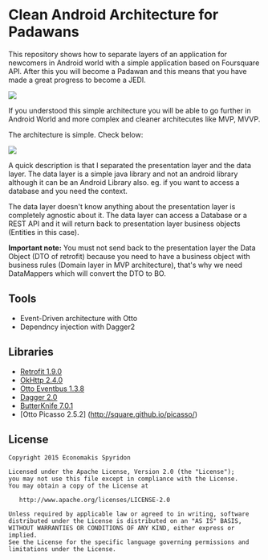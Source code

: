 # Clean Android Architecture for Padawans
This repository shows how to separate layers of an application for newcomers in Android world with a simple application based on Foursquare API. 
After this you will become a Padawan and this means that you have made a great progress to become a JEDI.

![](https://s3.amazonaws.com/soikonomakis/Padawan.jpg)

If you understood this simple architecture you will be able to go further in Android World and more complex and cleaner architecutes
like MVP, MVVP.

The architecture is simple. Check below:

![](https://s3.amazonaws.com/soikonomakis/app_architecture.png)

A quick description is that I separated the presentation layer and the data layer. 
The data layer is a simple java library and not an android library although it can be an Android Library also. 
eg. if you want to access a database and you need the context.

The data layer doesn't know anything about the presentation layer is completely agnostic about it. 
The data layer can access a Database or a REST API and it will return back 
to presentation layer business objects (Entities in this case). 

**Important note:** You must not send back to the presentation layer the Data Object (DTO of retrofit) 
because you need to have a business object with business rules (Domain layer in MVP architecture), that's why
we need DataMappers which will convert the DTO to BO.

## Tools
* Event-Driven architecture with Otto
* Dependncy injection with Dagger2

## Libraries
* [Retrofit 1.9.0](http://square.github.io/retrofit/)
* [OkHttp 2.4.0](http://square.github.io/okhttp/)
* [Otto Eventbus 1.3.8](http://square.github.io/otto/)
* [Dagger 2.0](http://google.github.io/dagger/)
* [ButterKnife 7.0.1](https://github.com/JakeWharton/butterknife)
* [Otto Picasso 2.5.2] (http://square.github.io/picasso/)

License
-------

    Copyright 2015 Economakis Spyridon

    Licensed under the Apache License, Version 2.0 (the "License");
    you may not use this file except in compliance with the License.
    You may obtain a copy of the License at

       http://www.apache.org/licenses/LICENSE-2.0

    Unless required by applicable law or agreed to in writing, software
    distributed under the License is distributed on an "AS IS" BASIS,
    WITHOUT WARRANTIES OR CONDITIONS OF ANY KIND, either express or implied.
    See the License for the specific language governing permissions and
    limitations under the License.
